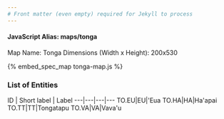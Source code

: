 ```yaml
---
# Front matter (even empty) required for Jekyll to process
---
```


#### JavaScript Alias: maps/tonga

Map Name: Tonga
Dimensions (Width x Height): 200x530



{% embed_spec_map tonga-map.js %}

### List of Entities

ID | Short label | Label
---|---|---|---
TO.EU|EU|'Eua
TO.HA|HA|Ha'apai
TO.TT|TT|Tongatapu
TO.VA|VA|Vava'u

